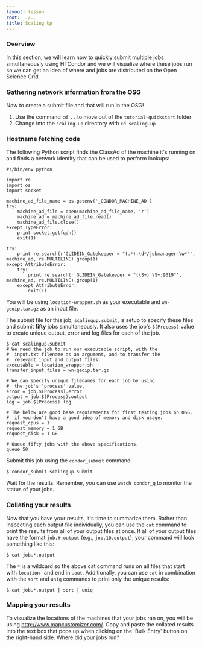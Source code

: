 ```yaml
---
layout: lesson
root: ../..
title: Scaling Up
---
```

<!-- <div class="objectives" markdown="1">

#### Objectives
*   Learn how to write an HTCondor submit script.
*   Learn how to submit multiple jobs at once with HTCondor.
*   Visualize how jobs distribute on OSG.

-->

### Overview

In this section, we will learn how to quickly submit multiple jobs simultaneously using HTCondor and we will visualize where these jobs run so we can get an idea of where and jobs are distributed on the Open Science Grid.

### Gathering network information from the OSG

Now to create a submit file and that will run in the OSG!

1.  Use the command `cd ..` to move out of the `tutorial-quickstart` folder
2.  Change into the `scaling-up` directory with `cd scaling-up`

### Hostname fetching code

The following Python script finds the ClassAd of the machine it's running on and finds a network identity that can be used to perform lookups:

``` file
#!/bin/env python

import re
import os
import socket

machine_ad_file_name = os.getenv('_CONDOR_MACHINE_AD')
try:
    machine_ad_file = open(machine_ad_file_name, 'r')
    machine_ad = machine_ad_file.read()
    machine_ad_file.close()
except TypeError:
    print socket.getfqdn()
    exit(1)

try:
    print re.search(r'GLIDEIN_Gatekeeper = "(.*):\d*/jobmanager-\w*"', machine_ad, re.MULTILINE).group(1)
except AttributeError:
    try:
        print re.search(r'GLIDEIN_Gatekeeper = "(\S+) \S+:9619"', machine_ad, re.MULTILINE).group(1)
    except AttributeError:
        exit(1)
```

You will be using `location-wrapper.sh` as your executable and `wn-geoip.tar.gz` as an input file.

The submit file for this job, `scalingup.submit`, is setup to specify these files and
submit **fifty** jobs simultaneously. It also uses the job's `$(Process)` value to create unique output, error and log files for each of the job.

``` console
$ cat scalingup.submit
# We need the job to run our executable script, with the
#  input.txt filename as an argument, and to transfer the
#  relevant input and output files:
executable = location_wrapper.sh
transfer_input_files = wn-geoip.tar.gz

# We can specify unique filenames for each job by using
#  the job's 'process' value.
error = job.$(Process).error
output = job.$(Process).output
log = job.$(Process).log

# The below are good base requirements for first testing jobs on OSG, 
#  if you don't have a good idea of memory and disk usage.
request_cpus = 1
request_memory = 1 GB
request_disk = 1 GB

# Queue fifty jobs with the above specifications.
queue 50
```

Submit this job using the `condor_submit` command:

``` console
$ condor_submit scalingup.submit
```

Wait for the results. Remember, you can use `watch condor_q` to monitor the status of your jobs.

### Collating your results

Now that you have your results, it's time to summarize them.
Rather than inspecting each output file individually, you can use the `cat` command 
to print the results from all of your output files at once. If all of your output 
files have the format `job.#.output` (e.g., `job.10.output`), your command will 
look something like this:

``` console
$ cat job.*.output
```

The `*` is a wildcard so the above cat command runs on all files that start with `location-` and end in `.out`.
Additionally, you can use `cat` in combination with the `sort` and `uniq` commands to print only the unique results:

``` console
$ cat job.*.output | sort | uniq
```

### Mapping your results

To visualize the locations of the machines that your jobs ran on, you will be using http://www.mapcustomizer.com/. Copy and paste the collated results into the text box that pops up when clicking on the 'Bulk Entry' button on the right-hand side. Where did your jobs run?
